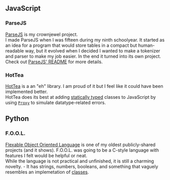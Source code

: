 ## JavaScript
### ParseJS
[ParseJS](https://github.com/CalinZBaenen/ParseJS) is my crownjewel project.  
I made ParseJS when I was fifteen during my ninth schoolyear. It started as an idea for a program that would store tables in a compact but human-readable way, but it evolved when I decided I wanted to make a tokenizer and parser to make my job easier. In the end it turned into its own project.  
Check out [ParseJS' README](https://github.com/CalinZBaenen/ParseJS/blob/main/README.md) for more details.
### HotTea
[HotTea](https://github.com/CalinZBaenen/HotTea) is a an "eh" library. I am proud of it but I feel like it could have been implemented better.  
HotTea does its best at adding [statically typed](https://developer.mozilla.org/en-US/docs/Glossary/Static_typing) classes to JavaScript
by using [`Proxy`](https://developer.mozilla.org/en-US/docs/Web/JavaScript/Reference/Global_Objects/Proxy) to simulate datatype-related errors.



## Python
### F.O.O.L.
[Flexable Object Oriented Language](https://github.com/CalinZBaenen/NonBinariesNB_FlexableObjectOrientedLanguage) is one of my oldest publicly-shared projects (and it shows). F.O.O.L. was going to be a C-style language with features I felt would be helpful or neat.  
While the language is not practical and unfinished, it is still a charming novelty. - It has strings, numbers, booleans, and something that vaguely resembles an implemetation of [classes](https://en.wikipedia.org/wiki/Class_(computer_programming)).